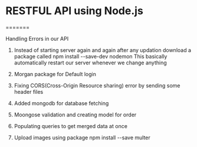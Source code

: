 # RESTFUL API using Node.js



=======

Handling Errors in our API
1. Instead of starting server again and again after any updation download a package called npm install --save-dev nodemon
   This basically automatically restart our server whenever we change anything

2. Morgan package for Default login 

3. Fixing CORS(Cross-Origin Resource sharing) error by sending some header files

4. Added mongodb for database fetching

5. Moongose validation and creating model for order

6. Populating queries to get merged data at once

7. Upload images using package npm install --save multer
